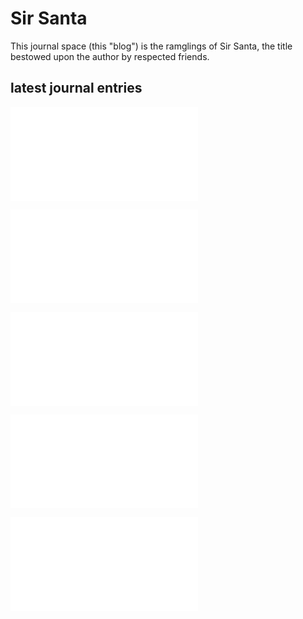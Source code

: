 # Sir Santa

This journal space (this "blog") is the ramglings of
Sir Santa, the title bestowed upon the author by respected friends.

## latest journal entries

![20240223 You have received a secure message from ...](2024/20240223-you-have-received.md)

![20231228 The Truth about EVs](2023/20231228-truth-about-evs.md)

![20231116 Single-Minded Brilliance](2023/20231116-single-minded-brilliance.md)

![20210201 Brewing with Chicory](2021/20210201-brewing-with-chicory.md)

![20210713 edrive](2021/20210713-edrive.md)


